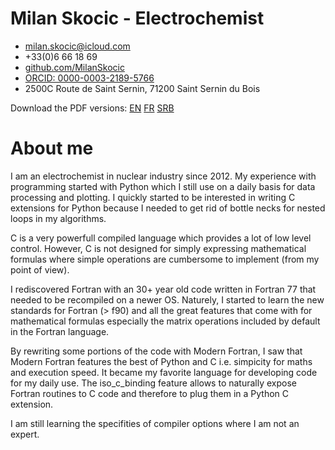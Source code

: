 # Milan Skocic - Electrochemist
	
* [milan.skocic\@icloud.com](mailto://milan.skocic@icloud.com)
* +33(0)6 66 18 69
* [github.com/MilanSkocic](https://www.github.com/MilanSkocic)
* [ORCID: 0000-0003-2189-5766](https://www.orcid.org/0000-0003-2189-5766)
* 2500C Route de Saint Sernin, 71200 Saint Sernin du Bois

Download the PDF versions: [EN](./cv-milan_skocic-en.pdf) [FR](./cv-milan_skocic-fr.pdf) [SRB](./cv-milan_skocic-sr.pdf)

# About me

I am an electrochemist in nuclear industry since 2012. My experience with programming started with Python which I still use on a daily basis for data processing and plotting. 
I quickly started to be interested in writing C extensions for Python because I needed to get rid of bottle necks for nested loops in my algorithms. 

C is a very powerfull compiled language which provides a lot of low level control. However, C is not designed for simply expressing mathematical formulas where simple operations are cumbersome to implement (from my point of view).

I rediscovered Fortran with an 30+ year old code written in Fortran 77 that needed to be recompiled on a newer OS. Naturely, I started to learn the new standards for Fortran (> f90) and all the great features that come with for mathematical formulas especially the matrix operations included by default in the Fortran language. 

By rewriting some portions of the code with Modern Fortran, I saw that Modern Fortran features the best of Python and C i.e. simpicity for maths and execution speed. It became my favorite language for developing code for my daily use. The iso_c_binding feature allows to naturally expose Fortran routines to C code and therefore to plug them in a Python C extension. 

I am still learning the specifities of compiler options where I am not an expert.